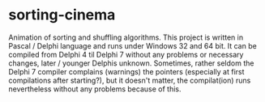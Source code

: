 # sorting-cinema
Animation of sorting and shuffling algorithms.
 This project is written in Pascal / Delphi language and runs under Windows 32 and 64 bit. It can be compiled from Delphi 4 til Delphi 7 without any problems or necessary changes, later / younger Delphis unknown. Sometimes, rather seldom the Delphi 7 compiler complains (warnings) the pointers (especially at first compilations after starting?), but it doesn't matter, the compilat(ion) runs nevertheless without any problems because of this.
